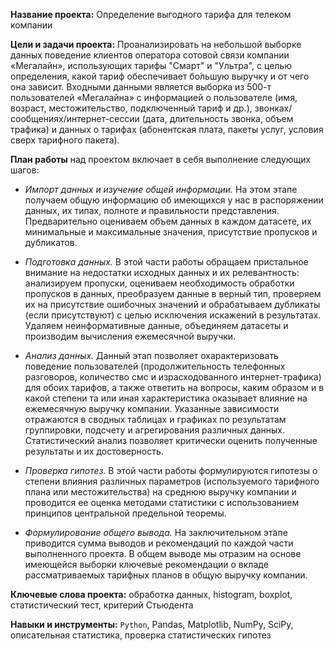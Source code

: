 **Название проекта:** Определение выгодного тарифа для телеком компании

**Цели и задачи проекта:**
Проанализировать на небольшой выборке данных поведение клиентов оператора сотовой связи компании «Мегалайн», использующих тарифы "Смарт" и "Ультра", с целью определения, какой тариф обеспечивает бо́льшую выручку и от чего она зависит. Входными данными является выборка из 500-т пользователей «Мегалайна» с информацией о пользователе (имя, возраст, местожительство, подключенный тариф и др.), звонках/сообщениях/интернет-сессии (дата, длительность звонка, объем трафика) и данных о тарифах (абонентская плата, пакеты услуг, условия сверх тарифного пакета).

**План работы** над проектом включает в себя выполнение следующих шагов:
-	*Импорт данных и изучение общей информации.* На этом этапе получаем общую информацию об имеющихся у нас в распоряжении данных, их типах, полноте и правильности представления. Предварительно оцениваем объем данных в каждом датасете, их минимальные и максимальные значения, присутствие пропусков и дубликатов.

-	*Подготовка данных.* В этой части работы обращаем пристальное внимание на недостатки исходных данных и их релевантность: анализируем пропуски, оцениваем необходимость обработки пропусков в данных, преобразуем данные в верный тип, проверяем их на присутствие ошибочных значений и обрабатываем дубликаты (если присутствуют) с целью исключения искажений в результатах. Удаляем неинформативные данные, объединяем датасеты и производим вычисления ежемесячной выручки.

-	*Анализ данных.* Данный этап позволяет охарактеризовать поведение пользователей (продолжительность телефонных разговоров, количество смс и израсходованного интернет-трафика) для обоих тарифов, а также ответить на вопросы, каким образом и в какой степени та или иная характеристика оказывает влияние на ежемесячную выручку компании. Указанные зависимости отражаются в сводных таблицах и графиках по результатам группировки, подсчету и агрегирования различных данных. Статистический анализ позволяет критически оценить полученные результаты и их достоверность.

-	*Проверка гипотез.* В этой части работы формулируются гипотезы о степени влияния различных параметров (используемого тарифного плана или местожительства) на среднюю выручку компании и проводится ее оценка методами статистики с использованием принципов центральной предельной теоремы.

-	*Формулирование общего вывода.* На заключительном этапе приводится сумма выводов и рекомендаций по каждой части выполненного проекта. В общем выводе мы отразим на основе имеющейся выборки ключевые рекомендации о вкладе рассматриваемых тарифных планов в общую выручку компании.

**Ключевые слова проекта:**  обработка данных, histogram, boxplot, статистический тест, критерий Стьюдента

**Навыки и инструменты:** ```Python```, Pandas, Matplotlib, NumPy, SciPy, описательная статистика, проверка статистических гипотез
